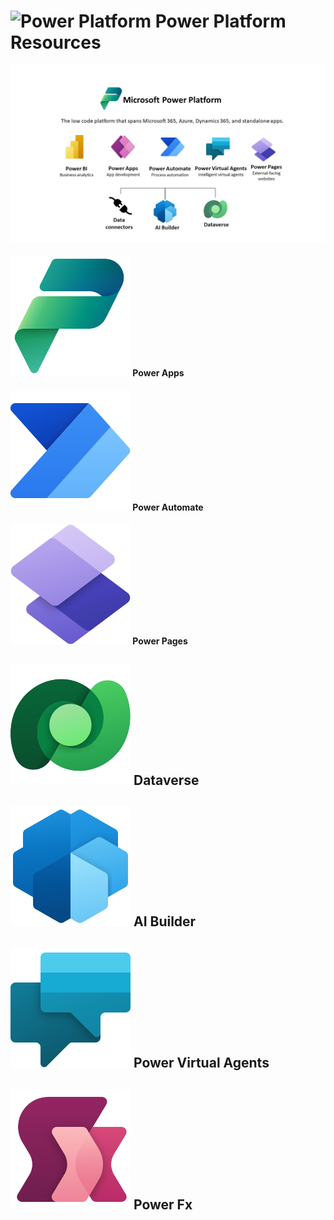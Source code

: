 # ![Power Platform](.github/profile/images/PowerPlatform_scalable.svg) Power Platform Resources

![Power Apps](images/pp_image.png)

#### ![Power Apps](images/PowerPlatform_scalable.svg) Power Apps

#### ![Power Automate](images/PowerAutomate_scalable.svg) Power Automate

#### ![Power Pages](images/PowerPages_scalable.svg) Power Pages

## ![Dataverse](images/Dataverse_scalable.svg) Dataverse

## ![AI Builder](images/AIBuilder_scalable.svg) AI Builder

## ![Power Virtual Agents](images/PowerVirtualAgents_scalable.svg) Power Virtual Agents

## ![Power Fx](images/PowerFx_scalable.svg) Power Fx
